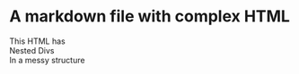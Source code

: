 # A markdown file with complex HTML

<div>
This HTML has
<div>
Nested Divs
</div>

<div>
In a messy structure
</div>

</div>
